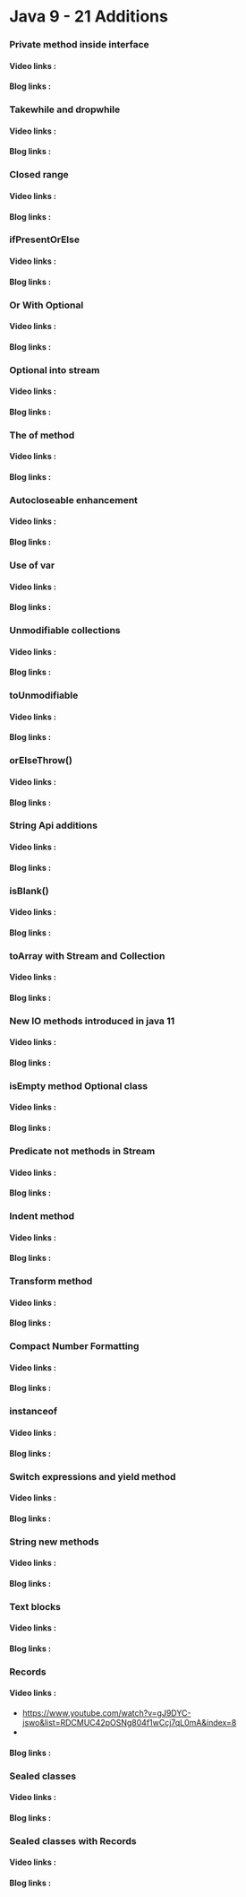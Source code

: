 # Java 9 - 21 Additions

### Private method inside interface
#### Video links :
#### Blog links :
### Takewhile and dropwhile
#### Video links :
#### Blog links :
### Closed range
#### Video links :
#### Blog links :
### ifPresentOrElse
#### Video links :
#### Blog links :
### Or With Optional
#### Video links :
#### Blog links :
### Optional into stream
#### Video links :
#### Blog links :
### The of method
#### Video links :
#### Blog links :
### Autocloseable enhancement
#### Video links :
#### Blog links :
### Use of var
#### Video links :
#### Blog links :
### Unmodifiable collections
#### Video links :
#### Blog links :
### toUnmodifiable
#### Video links :
#### Blog links :
### orElseThrow()
#### Video links :
#### Blog links :
### String Api additions
#### Video links :
#### Blog links :
### isBlank()
#### Video links :
#### Blog links :
### toArray with Stream and Collection
#### Video links :
#### Blog links :
### New IO methods introduced in java 11
#### Video links :
#### Blog links :
### isEmpty method Optional class
#### Video links :
#### Blog links :
### Predicate not methods in Stream
#### Video links :
#### Blog links :
### Indent method
#### Video links :
#### Blog links :
### Transform method
#### Video links :
#### Blog links :
### Compact Number Formatting
#### Video links :
#### Blog links :
### instanceof
#### Video links :
#### Blog links :
### Switch expressions and yield method
#### Video links :
#### Blog links :
### String new methods
#### Video links :
#### Blog links :
### Text blocks
#### Video links :
#### Blog links :
### Records

#### Video links :
* https://www.youtube.com/watch?v=gJ9DYC-jswo&list=RDCMUC42pOSNg804f1wCcj7qL0mA&index=8
* 
#### Blog links :
### Sealed classes
#### Video links :
#### Blog links :
### Sealed classes with Records
#### Video links :
#### Blog links :
